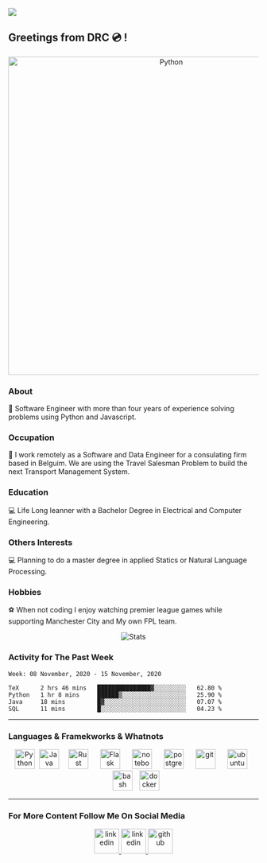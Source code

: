 ![](https://komarev.com/ghpvc/?username=espoirMur)
## Greetings from DRC :cd: !

<p align="center">
	<img title="Python" src="https://media0.giphy.com/media/VdzWdSs9U2fvn4DVKx/giphy.gif" width=640>
 </p>

### About
:robot: Software Engineer with more than four years of experience solving problems using Python and Javascript.

### Occupation
:space_invader: I work remotely as a Software and Data Engineer for a consulating firm based in Belguim. We are using the Travel Salesman Problem to build the next Transport Management System.  

### Education
:computer: Life Long leanner with a Bachelor Degree in Electrical and Computer Engineering. 


### Others Interests
:computer: Planning to do a master degree in applied Statics or Natural Language Processing. 


### Hobbies

:soccer: When not coding I enjoy watching premier league games while supporting Manchester City and My own FPL team. 

<p align="center">
  <img title="Stats" src="https://github-readme-stats.vercel.app/api?username=espoirMur&show_icons=true&theme=synthwave"/>
</p>


### Activity for The Past Week
<!--START_SECTION:waka-->
```text
Week: 08 November, 2020 - 15 November, 2020

TeX      2 hrs 46 mins   ███████████████▓░░░░░░░░░   62.80 % 
Python   1 hr 8 mins     ██████▒░░░░░░░░░░░░░░░░░░   25.90 % 
Java     18 mins         █▓░░░░░░░░░░░░░░░░░░░░░░░   07.07 % 
SQL      11 mins         █░░░░░░░░░░░░░░░░░░░░░░░░   04.23 % 
```
<!--END_SECTION:waka-->

-----
### Languages & Framekworks & Whatnots

<p align="center">
	<img title="Python" src="https://i.imgur.com/kYqNRW2.png" height="40"/>
 	<img title="Java" src="https://i.imgur.com/LDa5yPp.png" height="40" hspace="5"/>
	<img title="Rust" src="https://i.imgur.com/kou8DSj.png" height="40" hspace="10"/>
	<img title="Flask" src="https://i.imgur.com/3PrfweW.png" height="40" hspace="10"/>
	<img src="https://i.imgur.com/7pTyNw5.png" alt="notebook" height="40" hspace="10"/>
	<img src="https://i.imgur.com/DRtznPB.png" alt="postgres" height="40" hspace="10"/>
 	<img src="https://i.imgur.com/2f8ghU7.png" alt="git" height="40" hspace="10"/>
	<img src="https://i.imgur.com/wiYdaql.png" alt="ubuntu" height="40" hspace="10"/>
	<img src="https://i.imgur.com/8ChUMCl.png" alt="bash" height="40" hspace="10"/>
	<img src="https://i.imgur.com/O1dfbU2.png" alt="docker" height="40"/>
</p>

----------

### For More Content Follow Me On Social Media

<p align="center">
  <a href="https://murhabazi.com">
        	<img alt="linkedin" src=" https://i.imgur.com/1xQIiaF.png" height=50>
	</a>
	<a href="https://www.linkedin.com/in/bmodebadze">
        	<img alt="linkedin" src="https://i.imgur.com/wcvwfoZ.png" height=50>
	</a>
	<a href="https://www.github.com/espoirMur">
        	<img alt="github" src="https://i.imgur.com/gnDF5oQ.png" height=50>
	</a>
</p>
